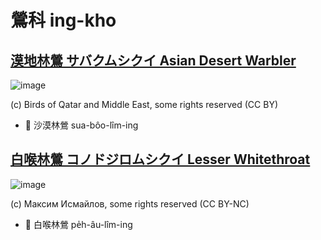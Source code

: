 # 鶯科 ing-kho

## [漠地林鶯 サバクムシクイ Asian Desert Warbler](https://ebird.org/species/asdwar1)

![image](https://inaturalist-open-data.s3.amazonaws.com/photos/1635533/medium.jpg)

(c) Birds of Qatar and Middle East, some rights reserved (CC BY)

- 🎯 沙漠林鶯 sua-bôo-lîm-ing

## [白喉林鶯 コノドジロムシクイ Lesser Whitethroat](https://ebird.org/species/leswhi4)

![image](https://inaturalist-open-data.s3.amazonaws.com/photos/67069975/medium.jpg)

(c) Максим Исмайлов, some rights reserved (CC BY-NC)

- 🎯 白喉林鶯 pe̍h-âu-lîm-ing
